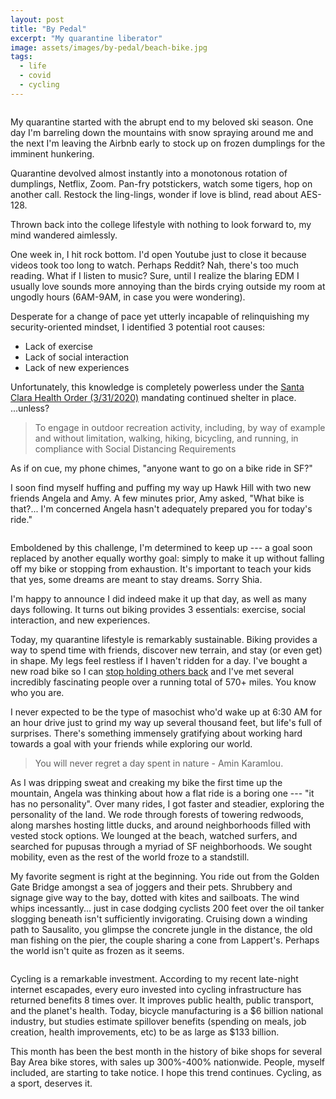 ```yaml
---
layout: post
title: "By Pedal"
excerpt: "My quarantine liberator"
image: assets/images/by-pedal/beach-bike.jpg
tags: 
  - life
  - covid
  - cycling
---
```


<span class="image fit"><img src="{{ site.url }}/assets/images/by-pedal/ggb.jpg" alt=""/></span>

My quarantine started with the abrupt end to my beloved ski season. One day I'm barreling down the mountains with snow spraying around me and the next
I'm leaving the Airbnb early to stock up on frozen dumplings for the imminent hunkering.

Quarantine devolved almost instantly into a monotonous rotation of dumplings, Netflix, Zoom. Pan-fry potstickers, watch some tigers, hop on another call. 
Restock the ling-lings, wonder if love is blind, read about AES-128.

Thrown back into the college lifestyle with nothing to look forward to, my mind wandered aimlessly. 

One week in, I hit rock bottom. I'd open Youtube just to close it because videos took too long to watch. Perhaps Reddit? Nah,
there's too much reading. What if I listen to music? Sure, until I realize the blaring EDM I usually love sounds more annoying
than the birds crying outside my room at ungodly hours (6AM-9AM, in case you were wondering).

Desperate for a change of pace yet utterly incapable of relinquishing my security-oriented mindset, I identified 3 potential root causes: 
* Lack of exercise
* Lack of social interaction
* Lack of new experiences

Unfortunately, this knowledge is completely powerless under the
<a href="https://www.sccgov.org/sites/covid19/Pages/order-health-officer-033120.aspx" target="_blank">Santa Clara Health Order (3/31/2020)</a>
mandating continued shelter in place. ...unless?

<blockquote>
To engage in outdoor recreation activity, including, by way of example and without limitation, walking, hiking, bicycling, and running, in compliance with Social Distancing Requirements
</blockquote>

As if on cue, my phone chimes, "anyone want to go on a bike ride in SF?" 

I soon find myself huffing and puffing my way up Hawk Hill with two new friends Angela and Amy. 
A few minutes prior, Amy asked, "What bike is that?... I'm concerned Angela hasn't adequately prepared you for today's ride."

<p><span class="image right"><img src="{{ site.url }}/assets/images/by-pedal/bike-house.jpg" alt=""/></span></p>


Emboldened by this challenge, I'm determined to keep up --- a goal soon replaced by another equally worthy goal: simply to make it up without falling off
my bike or stopping from exhaustion. It's important to teach your kids that yes, some dreams are meant to stay dreams. Sorry Shia.

I'm happy to announce I did indeed make it up that day, as well as many days following. It turns out biking provides 3 essentials: exercise, social interaction, and new experiences.

Today, my quarantine lifestyle is remarkably sustainable. Biking provides a way to spend time with friends, discover new terrain, and stay (or even get) in shape. 
My legs feel restless if I haven't ridden for a day. I've bought a new road bike so I can 
<a href="{{ site.url }}/stories/cycling-physics" target="_blank">stop holding others back</a> and I've met several incredibly fascinating people over a running total of 570+ miles. You know who you are.


I never expected to be the type of masochist who'd wake up at 6:30 AM for an hour drive just to grind my way up several thousand feet, but life's 
full of surprises. There's something immensely gratifying about working hard towards a goal with your friends while exploring our world.

<blockquote>You will never regret a day spent in nature - Amin Karamlou.</blockquote>

As I was dripping sweat and creaking my bike the first time up the mountain, Angela was thinking about how a flat ride is a boring one --- "it has no personality".
Over many rides, I got faster and steadier, exploring the personality of the land. We rode through forests of towering redwoods, along marshes hosting little ducks,
and around neighborhoods filled with vested stock options. 
We lounged at the beach, watched surfers, and searched for pupusas through a myriad of SF neighborhoods. We sought mobility, even as the rest of the world froze to 
a standstill.

My favorite segment is right at the beginning. You ride out from the Golden Gate Bridge amongst a sea of joggers and their pets. Shrubbery and signage
give way to the bay, dotted with kites and sailboats. The wind whips incessantly... just in case dodging cyclists 200 feet over the oil tanker slogging 
beneath isn't sufficiently invigorating. Cruising down a winding path to Sausalito, you glimpse the concrete jungle in the distance, the old man
fishing on the pier, the couple sharing a cone from Lappert's. Perhaps the world isn't quite as frozen as it seems.

<div class="box alt">
    <div class="row 50% uniform">
        <div class="4u"><span class="image fit"><img src="{{ site.url }}/assets/images/by-pedal/ping-ko-hh.jpeg" alt=""/></span></div>
        <div class="4u"><span class="image fit"><img src="{{ site.url }}/assets/images/by-pedal/hh-2.jpg" alt=""/></span></div>
        <div class="4u"><span class="image fit"><img src="{{ site.url }}/assets/images/by-pedal/tiberon.jpg" alt=""/></span></div>
        <div class="3u"><span class="image fit"><img src="{{ site.url }}/assets/images/by-pedal/amy.jpg" alt=""/></span></div>
        <div class="5u"><span class="image fit"><img src="{{ site.url }}/assets/images/by-pedal/pupusas.jpg" alt=""/></span></div>
        <div class="4u"><span class="image fit"><img src="{{ site.url }}/assets/images/by-pedal/rylan.jpg" alt=""/></span></div>
    </div>
</div>

Cycling is a remarkable investment. According to my recent late-night internet escapades, every euro invested into cycling infrastructure has returned benefits 8 times 
over. It improves public health, public transport, and the planet's health. Today, bicycle manufacturing is a \$6 billion national industry, but studies 
estimate spillover benefits (spending on meals, job creation, health improvements, etc) to be as large as \$133 billion.

This month has been the best month in the history of bike shops for several Bay Area bike stores, with sales up 300%-400% nationwide. 
People, myself included, are starting to take notice. I hope this trend continues. Cycling, as a sport, deserves it. 

<span class="image fit"><img src="{{ site.url }}/assets/images/by-pedal/beach.jpg" alt=""/></span>
